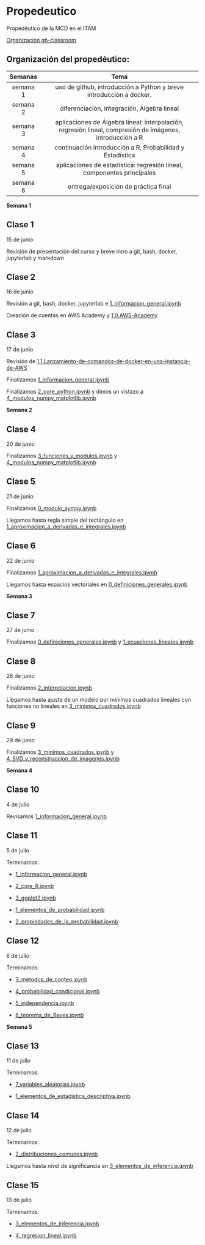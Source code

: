 # Propedeutico 
Propedéutico de la MCD en el ITAM  

[Organización gh-classroom](https://github.com/prope-2022-gh-classroom)

## Organización del propedéutico:

| Semanas   | Tema                                                              |
| :--------:|:-----------------------------------------------------------------:|
| semana 1 | uso de github, introducción a Python y breve introducción a docker.| 
| semana 2 | diferenciación, integración, Álgebra lineal                       |
| semana 3 | aplicaciones de Álgebra lineal: interpolación, regresión lineal, compresión de imágenes, introducción a R|
| semana 4 | continuación introducción a R, Probabilidad y Estadística|
| semana 5 |aplicaciones de estadística: regresión lineal, componentes principales|
| semana 6 | entrega/exposición de práctica final|

**Semana 1**

## Clase 1

15 de junio

Revisión de presentación del curso y breve intro a git, bash, docker, jupyterlab y markdown


## Clase 2

16 de junio

Revisión a git, bash, docker, jupyterlab e [1_informacion_general.ipynb](https://github.com/ITAM-DS/Propedeutico/blob/main/Python/clases/1_introduccion/1_informacion_general.ipynb)

Creación de cuentas en AWS Academy y [1.0.AWS-Academy](https://github.com/ITAM-DS/Propedeutico/wiki/1.0.AWS-Academy)

## Clase 3

17 de junio

Revisión de [1.1.Lanzamiento-de-comandos-de-docker-en-una-instancia-de-AWS](https://github.com/ITAM-DS/Propedeutico/wiki/1.1.Lanzamiento-de-comandos-de-docker-en-una-instancia-de-AWS)

Finalizamos [1_informacion_general.ipynb](https://github.com/ITAM-DS/Propedeutico/blob/main/Python/clases/1_introduccion/1_informacion_general.ipynb)

Finalizamos [2_core_python.ipynb](https://github.com/ITAM-DS/Propedeutico/blob/main/Python/clases/1_introduccion/2_core_python.ipynb) y dimos un vistazo a [4_modulos_numpy_matplotlib.ipynb](https://github.com/ITAM-DS/Propedeutico/blob/main/Python/clases/1_introduccion/4_modulos_numpy_matplotlib.ipynb)

**Semana 2**

## Clase 4

20 de junio

Finalizamos [3_funciones_y_modulos.ipynb](https://github.com/ITAM-DS/Propedeutico/blob/main/Python/clases/1_introduccion/3_funciones_y_modulos.ipynb) y [4_modulos_numpy_matplotlib.ipynb](https://github.com/ITAM-DS/Propedeutico/blob/main/Python/clases/1_introduccion/4_modulos_numpy_matplotlib.ipynb)

## Clase 5

21 de junio

Finalizamos [0_modulo_sympy.ipynb](https://github.com/ITAM-DS/Propedeutico/blob/main/Python/clases/2_calculo_DeI/0_modulo_sympy.ipynb)

Llegamos hasta regla simple del rectángulo en [1_aproximacion_a_derivadas_e_integrales.ipynb](https://github.com/ITAM-DS/Propedeutico/blob/main/Python/clases/2_calculo_DeI/1_aproximacion_a_derivadas_e_integrales.ipynb)


## Clase 6

22 de junio

Finalizamos [1_aproximacion_a_derivadas_e_integrales.ipynb](https://github.com/ITAM-DS/Propedeutico/blob/main/Python/clases/2_calculo_DeI/1_aproximacion_a_derivadas_e_integrales.ipynb)

Llegamos hasta espacios vectoriales en [0_definiciones_generales.ipynb](https://github.com/ITAM-DS/Propedeutico/blob/main/Python/clases/3_algebra_lineal/0_definiciones_generales.ipynb)

**Semana 3**

## Clase 7

27 de junio

Finalizamos [0_definiciones_generales.ipynb](https://github.com/ITAM-DS/Propedeutico/blob/main/Python/clases/3_algebra_lineal/0_definiciones_generales.ipynb) y [1_ecuaciones_lineales.ipynb](https://github.com/ITAM-DS/Propedeutico/blob/main/Python/clases/3_algebra_lineal/1_ecuaciones_lineales.ipynb)

## Clase 8

28 de junio

Finalizamos [2_interpolacion.ipynb](https://github.com/ITAM-DS/Propedeutico/blob/main/Python/clases/3_algebra_lineal/2_interpolacion.ipynb)

Llegamos hasta ajuste de un modelo por mínimos cuadrados lineales con funciones no lineales en [3_minimos_cuadrados.ipynb](https://github.com/ITAM-DS/Propedeutico/blob/main/Python/clases/3_algebra_lineal/3_minimos_cuadrados.ipynb)

## Clase 9

29 de junio

Finalizamos [3_minimos_cuadrados.ipynb](https://github.com/ITAM-DS/Propedeutico/blob/main/Python/clases/3_algebra_lineal/3_minimos_cuadrados.ipynb) y [4_SVD_y_reconstruccion_de_imagenes.ipynb](https://github.com/ITAM-DS/Propedeutico/blob/main/Python/clases/3_algebra_lineal/4_SVD_y_reconstruccion_de_imagenes.ipynb)

**Semana 4**

## Clase 10

4 de julio

Revisamos [1_informacion_general.ipynb](https://github.com/ITAM-DS/Propedeutico/blob/main/R/clases/1_introduccion/1_informacion_general.ipynb)

## Clase 11

5 de julio

Terminamos:

* [1_informacion_general.ipynb](https://github.com/ITAM-DS/Propedeutico/blob/main/R/clases/1_introduccion/1_informacion_general.ipynb)

* [2_core_R.ipynb](https://github.com/ITAM-DS/Propedeutico/blob/main/R/clases/1_introduccion/2_core_R.ipynb)

* [3_ggplot2.ipynb](https://github.com/ITAM-DS/Propedeutico/blob/main/R/clases/1_introduccion/3_ggplot2.ipynb)

* [1_elementos_de_probabilidad.ipynb](https://github.com/ITAM-DS/Propedeutico/blob/main/R/clases/2_probabilidad/1_elementos_de_probabilidad.ipynb)

* [2_propiedades_de_la_probabilidad.ipynb](https://github.com/ITAM-DS/Propedeutico/blob/main/R/clases/2_probabilidad/2_propiedades_de_la_probabilidad.ipynb)

## Clase 12

6 de julio

Terminamos:

* [3_metodos_de_conteo.ipynb](https://github.com/ITAM-DS/Propedeutico/blob/main/R/clases/2_probabilidad/3_metodos_de_conteo.ipynb)

* [4_probabilidad_condicional.ipynb](https://github.com/ITAM-DS/Propedeutico/blob/main/R/clases/2_probabilidad/4_probabilidad_condicional.ipynb)

* [5_independencia.ipynb](https://github.com/ITAM-DS/Propedeutico/blob/main/R/clases/2_probabilidad/5_independencia.ipynb)

* [6_teorema_de_Bayes.ipynb](https://github.com/ITAM-DS/Propedeutico/blob/main/R/clases/2_probabilidad/6_teorema_de_Bayes.ipynb)

**Semana 5**

## Clase 13

11 de julio

Terminamos:

* [7_variables_aleatorias.ipynb](https://github.com/ITAM-DS/Propedeutico/blob/main/R/clases/2_probabilidad/7_variables_aleatorias.ipynb)

* [1_elementos_de_estadistica_descriptiva.ipynb](https://github.com/ITAM-DS/Propedeutico/blob/main/R/clases/3_estadistica/1_elementos_de_estadistica_descriptiva.ipynb)

## Clase 14

12 de julio

Terminamos:

* [2_distribuciones_comunes.ipynb](https://github.com/ITAM-DS/Propedeutico/blob/main/R/clases/3_estadistica/2_distribuciones_comunes.ipynb)

Llegamos hasta nivel de significancia en [3_elementos_de_inferencia.ipynb](https://github.com/ITAM-DS/Propedeutico/blob/main/R/clases/3_estadistica/3_elementos_de_inferencia.ipynb)

## Clase 15

13 de julio

Terminamos:

* [3_elementos_de_inferencia.ipynb](https://github.com/ITAM-DS/Propedeutico/blob/main/R/clases/3_estadistica/3_elementos_de_inferencia.ipynb)

* [4_regresion_lineal.ipynb](https://github.com/ITAM-DS/Propedeutico/blob/main/R/clases/3_estadistica/4_regresion_lineal.ipynb)
